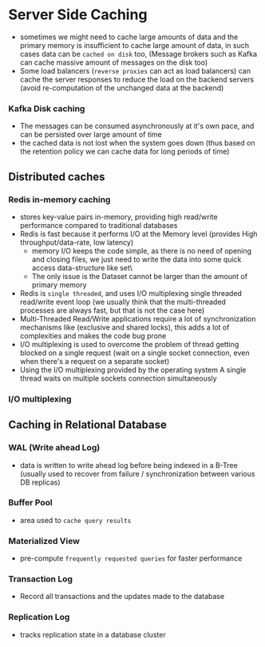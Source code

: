 # Server Side Caching

- sometimes we might need to cache large amounts of data and the primary memory is insufficient to cache large amount of data, in such cases data can be `cached on disk` too, (Message brokers such as Kafka can cache massive amount of messages on the disk too)
- Some load balancers (`reverse proxies` can act as load balancers) can cache the server responses to reduce the load on the backend servers (avoid re-computation of the unchanged data at the backend)

### Kafka Disk caching
- The messages can be consumed asynchronously at it's own pace, and can be persisted over large amount of time
- the cached data is not lost when the system goes down (thus based on the retention policy we can cache data for long periods of time)

## Distributed caches

### Redis in-memory caching
- stores key-value pairs in-memory, providing high read/write performance compared to traditional databases
- Redis is fast because it performs I/O at the Memory level (provides High throughput/data-rate, low latency)
    - memory I/O keeps the code simple, as there is no need of opening and closing files, we just need to write the data into some quick access data-structure like set\
    - The only issue is the Dataset cannot be larger than the amount of primary memory
- Redis is `single threaded`, and uses I/O multiplexing single threaded read/write event loop (we usually think that the multi-threaded processes are always fast, but that is not the case here)
- Multi-Threaded Read/Write applications require a lot of synchronization mechanisms like (exclusive and shared locks), this adds a lot of complexities and makes the code bug prone
- I/O multiplexing is used to overcome the problem of thread getting blocked on a single request (wait on a single socket connection, even when there's a request on a separate socket)
- Using the I/O multiplexing provided by the operating system A single thread waits on multiple sockets connection simultaneously

### I/O multiplexing

## Caching in Relational Database

### WAL (Write ahead Log)
- data is written to write ahead log before being indexed in a B-Tree (usually used to recover from failure / synchronization between various DB replicas)

### Buffer Pool
- area used to `cache query results`

### Materialized View
- pre-compute `frequently requested queries` for faster performance

### Transaction Log
- Record all transactions and the updates made to the database

### Replication Log
- tracks replication state in a database cluster
